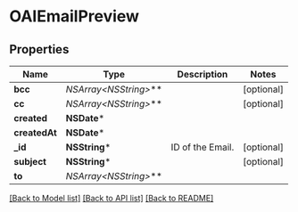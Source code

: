# OAIEmailPreview

## Properties
Name | Type | Description | Notes
------------ | ------------- | ------------- | -------------
**bcc** | **NSArray&lt;NSString*&gt;*** |  | [optional] 
**cc** | **NSArray&lt;NSString*&gt;*** |  | [optional] 
**created** | **NSDate*** |  | 
**createdAt** | **NSDate*** |  | 
**_id** | **NSString*** | ID of the Email. | [optional] 
**subject** | **NSString*** |  | [optional] 
**to** | **NSArray&lt;NSString*&gt;*** |  | 

[[Back to Model list]](../README.md#documentation-for-models) [[Back to API list]](../README.md#documentation-for-api-endpoints) [[Back to README]](../README.md)


